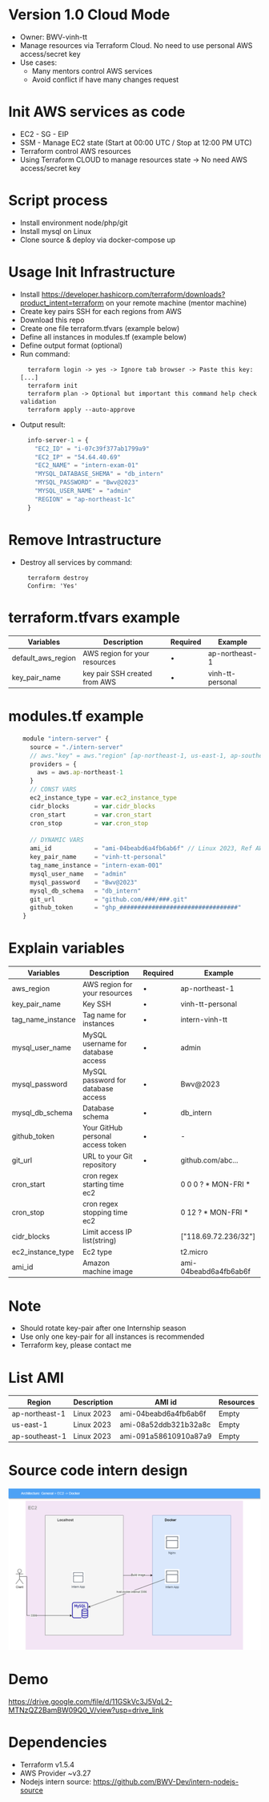 # Version 1.0 Cloud Mode
- Owner: BWV-vinh-tt
- Manage resources via Terraform Cloud. No need to use personal AWS access/secret key
- Use cases:
  + Many mentors control AWS services
  + Avoid conflict if have many changes request

# Init AWS services as code
- EC2 - SG - EIP
- SSM - Manage EC2 state (Start at 00:00 UTC / Stop at 12:00 PM UTC)
- Terraform control AWS resources
- Using Terraform CLOUD to manage resources state -> No need AWS access/secret key

# Script process
- Install environment node/php/git
- Install mysql on Linux
- Clone source & deploy via docker-compose up

# Usage Init Infrastructure
- Install https://developer.hashicorp.com/terraform/downloads?product_intent=terraform on your remote machine (mentor machine)
- Create key pairs SSH for each regions from AWS
- Download this repo
- Create one file terraform.tfvars (example below)
- Define all instances in modules.tf (example below)
- Define output format (optional)
- Run command:
  ```
    terraform login -> yes -> Ignore tab browser -> Paste this key: [...]
    terraform init
    terraform plan -> Optional but important this command help check validation
    terraform apply --auto-approve
  ```
- Output result:
  ```javascript
    info-server-1 = {
      "EC2_ID" = "i-07c39f377ab1799a9"
      "EC2_IP" = "54.64.40.69"
      "EC2_NAME" = "intern-exam-01"
      "MYSQL_DATABASE_SHEMA" = "db_intern"
      "MYSQL_PASSWORD" = "Bwv@2023"
      "MYSQL_USER_NAME" = "admin"
      "REGION" = "ap-northeast-1c"
    }
  ```
# Remove Intrastructure
- Destroy all services by command:
  ```
    terraform destroy
    Confirm: 'Yes'
  ```

# terraform.tfvars example

| Variables    | Description | Required | Example|
| -------- | ------- |  ------- | ------- |
| default_aws_region  | AWS region for your resources    |  •| ap-northeast-1|
| key_pair_name  | key pair SSH created from AWS    |  •| vinh-tt-personal|

#  modules.tf example
```javascript
    module "intern-server" {
      source = "./intern-server"
      // aws."key" = aws."region" [ap-northeast-1, us-east-1, ap-southeast-1] 
      providers = {
        aws = aws.ap-northeast-1
      }
      // CONST VARS
      ec2_instance_type = var.ec2_instance_type
      cidr_blocks       = var.cidr_blocks
      cron_start        = var.cron_start
      cron_stop         = var.cron_stop

      // DYNAMIC VARS
      ami_id            = "ami-04beabd6a4fb6ab6f" // Linux 2023, Ref AWS website
      key_pair_name     = "vinh-tt-personal"
      tag_name_instance = "intern-exam-001"
      mysql_user_name   = "admin"
      mysql_password    = "Bwv@2023"
      mysql_db_schema   = "db_intern"
      git_url           = "github.com/###/###.git"
      github_token      = "ghp_#################################"
    }
```
# Explain variables
| Variables    | Description | Required | Example
| -------- | ------- |  ------- | ------- |
| aws_region  | AWS region for your resources    |  •| ap-northeast-1|
| key_pair_name    |  Key SSH   |  • |vinh-tt-personal|
| tag_name_instance    |  Tag name for instances   |  • |intern-vinh-tt|
| mysql_user_name    |  MySQL username for database access   |  • |admin|
| mysql_password    |  MySQL password for database access   |  • |Bwv@2023|
| mysql_db_schema    |  Database schema   |  • |db_intern|
| github_token    |  Your GitHub personal access token   |  • |-|
| git_url    |  URL to your Git repository   |  • |github.com/abc...|
| cron_start    |  cron regex starting time ec2   |  |0 0 0 ? * MON-FRI *|
| cron_stop    |  cron regex stopping time ec2   |   |0 12 ? * MON-FRI *|
| cidr_blocks    |  Limit access IP list(string)   |   |["118.69.72.236/32"]|
| ec2_instance_type    |  Ec2 type   |   |t2.micro|
| ami_id    |  Amazon machine image   |   |ami-04beabd6a4fb6ab6f|

# Note
- Should rotate key-pair after one Internship season
- Use only one key-pair for all instances is recommended
- Terraform key, please contact me

# List AMI
| Region    | Description | AMI id | Resources
| -------- | ------- |  ------- | ------- |
| ap-northeast-1  | Linux 2023    |  ami-04beabd6a4fb6ab6f| Empty
| us-east-1  | Linux 2023    |  ami-08a52ddb321b32a8c| Empty
| ap-southeast-1  | Linux 2023   |  ami-091a58610910a87a9 | Empty

# Source code intern design
![App flow](./images/App_Intern_Flow.png)


# Demo

https://drive.google.com/file/d/11GSkVc3J5VqL2-MTNzQZ2BamBW09Q0_V/view?usp=drive_link

# Dependencies
- Terraform v1.5.4
- AWS Provider ~v3.27
- Nodejs intern source: https://github.com/BWV-Dev/intern-nodejs-source